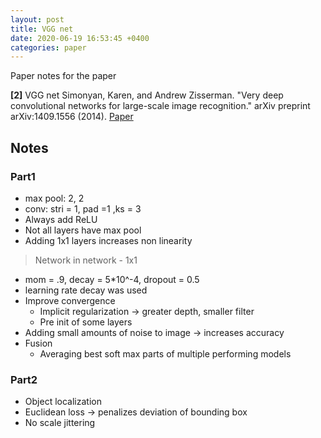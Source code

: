 ```yaml
---
layout: post
title: VGG net
date: 2020-06-19 16:53:45 +0400
categories: paper
---
```

Paper notes for the paper


**[2]** VGG net
 Simonyan, Karen, and Andrew Zisserman. "Very deep convolutional networks for large-scale image recognition." arXiv preprint arXiv:1409.1556 (2014).
 [Paper](https://arxiv.org/pdf/1409.1556.pdf)

## Notes
### Part1
- max pool: 2, 2
- conv: stri = 1, pad =1 ,ks = 3
- Always add ReLU
- Not all layers have max pool
- Adding 1x1 layers increases non linearity
> Network in network - 1x1
- mom = .9, decay = 5*10^-4, dropout = 0.5
- learning rate decay was used
- Improve convergence
  - Implicit regularization -> greater depth, smaller filter
  - Pre init of some layers
- Adding small amounts of noise to image -> increases accuracy
- Fusion
  - Averaging best soft max parts of multiple performing models

### Part2
- Object localization
- Euclidean loss -> penalizes deviation of bounding box
- No scale jittering
